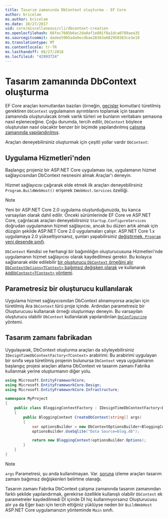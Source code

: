 ```yaml
---
title: Tasarım zamanında DbContext oluşturma - EF Core
author: bricelam
ms.author: bricelam
ms.date: 10/27/2017
uid: core/miscellaneous/cli/dbcontext-creation
ms.openlocfilehash: 66fec7605b6ac2da0af1e801f8a1dca0789aea35
ms.sourcegitcommit: dadee5905ada9ecdbae28363a682950383ce3e10
ms.translationtype: MT
ms.contentlocale: tr-TR
ms.lasthandoff: 08/27/2018
ms.locfileid: "42993724"
---
```

<a name="design-time-dbcontext-creation"></a>Tasarım zamanında DbContext oluşturma
==============================
EF Core araçları komutlardan bazıları (örneğin, [geçişler][1] komutları) türetilmiş gerektiren `DbContext` uygulamanın ayrıntılarını toplamak için tasarım zamanında oluşturulacak örnek varlık türleri ve bunların veritabanı şemasına nasıl eşleneceğine. Çoğu durumda, tercih edilir, `DbContext` böylece oluşturulan nasıl olacaktır benzer bir biçimde yapılandırılmış [çalışma zamanında yapılandırılmış][2].

Araçları deneyebilirsiniz oluşturmak için çeşitli yollar vardır `DbContext`:

<a name="from-application-services"></a>Uygulama Hizmetleri'nden
-------------------------
Başlangıç projeniz bir ASP.NET Core uygulaması ise, uygulamanın hizmet sağlayıcısından DbContext nesnesini almak Araçlar'ı deneyin.

Hizmet sağlayıcısı çağırarak elde etmek ilk araçları deneyebilirsiniz `Program.BuildWebHost()` erişerek `IWebHost.Services` özelliği.

> [!NOTE]
> Yeni bir ASP.NET Core 2.0 uygulama oluşturduğunuzda, bu kanca varsayılan olarak dahil edilir. Önceki sürümlerinde EF Core ve ASP.NET Core, çağrılacak araçları deneyebilirsiniz `Startup.ConfigureServices` doğrudan uygulamanın hizmet sağlayıcısı, ancak bu düzen artık almak için düzgün şekilde ASP.NET Core 2.0 uygulamaları çalışır. ASP.NET Core 1.x uygulamaya 2.0 yükseltiyorsanız, şunları yapabilirsiniz [değiştirmek, `Program` yeni desende sınıfı][3].

`DbContext` Kendisi ve herhangi bir bağımlılığın oluşturucusuna Hizmetleri'nde uygulamanın hizmet sağlayıcısı olarak kaydedilmesi gerekir. Bu kolayca sağlanarak elde edilebilir [bir oluşturucu `DbContext` örneğini alır `DbContextOptions<TContext>` bağımsız değişken olarak][4] ve kullanarak [`AddDbContext<TContext>` yöntemi][5].

<a name="using-a-constructor-with-no-parameters"></a>Parametresiz bir oluşturucu kullanılarak
--------------------------------------
Uygulama hizmet sağlayıcısından DbContext alınamıyorsa araçları için türetilmiş Ara `DbContext` türü proje içinde. Ardından parametresiz bir Oluşturucusu kullanarak örneği oluşturmayı deneyin. Bu varsayılan oluşturucu olabilir `DbContext` kullanılarak yapılandırılan [ `OnConfiguring`][6] yöntemi.

<a name="from-a-design-time-factory"></a>Tasarım zamanı fabrikadan
--------------------------
Uygulayarak, DbContext oluşturma araçları da söyleyebilirsiniz `IDesignTimeDbContextFactory<TContext>` arabirimi: Bu arabirimi uygulayan bir sınıfa veya türetilmiş projenin bulunursa `DbContext` veya uygulamanın başlangıç projesi araçları atlama DbContext ve tasarım zamanı Fabrika kullanmak yerine oluşturmanın diğer yolu.

``` csharp
using Microsoft.EntityFrameworkCore;
using Microsoft.EntityFrameworkCore.Design;
using Microsoft.EntityFrameworkCore.Infrastructure;

namespace MyProject
{
    public class BloggingContextFactory : IDesignTimeDbContextFactory<BloggingContext>
    {
        public BloggingContext CreateDbContext(string[] args)
        {
            var optionsBuilder = new DbContextOptionsBuilder<BloggingContext>();
            optionsBuilder.UseSqlite("Data Source=blog.db");

            return new BloggingContext(optionsBuilder.Options);
        }
    }
}
```

> [!NOTE]
> `args` Parametresi, şu anda kullanılmayan. Var. [soruna][7] izleme araçları tasarım zamanı bağımsız değişkenleri belirtme olanağı.

Tasarım zamanı Fabrika DbContext çalışma zamanında tasarım zamanından farklı şekilde yapılandırmak, gerekirse özellikle kullanışlı olabilir `DbContext` ek parametreler kaydedilmedi DI içinde DI hiç kullanmıyorsanız Oluşturucusu alır ya da Eğer bazı için tercih ettiğiniz yüklüyse neden bir `BuildWebHost` ASP.NET Core uygulamanızın yönteminde `Main` sınıfı.

  [1]: xref:core/managing-schemas/migrations/index
  [2]: xref:core/miscellaneous/configuring-dbcontext
  [3]: https://docs.microsoft.com/aspnet/core/migration/1x-to-2x/#update-main-method-in-programcs
  [4]: xref:core/miscellaneous/configuring-dbcontext#constructor-argument
  [5]: xref:core/miscellaneous/configuring-dbcontext#using-dbcontext-with-dependency-injection
  [6]: xref:core/miscellaneous/configuring-dbcontext#onconfiguring
  [7]: https://github.com/aspnet/EntityFrameworkCore/issues/8332
